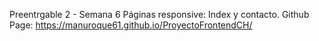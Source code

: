 Preentrgable 2 - Semana 6
Páginas responsive: Index y contacto.
Github Page: https://manuroque61.github.io/ProyectoFrontendCH/
